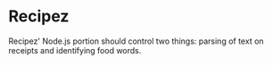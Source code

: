 # Recipez

Recipez' Node.js portion should control two things: parsing of text on receipts and identifying food words.